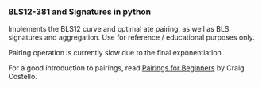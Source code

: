 ### BLS12-381 and Signatures in python

Implements the BLS12 curve and optimal ate pairing, as well
as BLS signatures and aggregation. Use for reference / educational purposes only.

Pairing operation is currently slow due to the final exponentiation.

For a good introduction to pairings, read [Pairings for Beginners](http://www.craigcostello.com.au/pairings/PairingsForBeginners.pdf) by Craig Costello.
